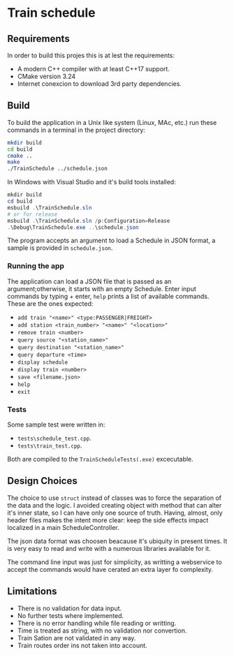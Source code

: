 # Train schedule

## Requirements
In order to build this projes this is at lest the requirements:
- A modern C++ compiler with at least C++17 support.
- CMake version 3.24
- Internet conexcion to download 3rd party dependencies.

## Build
To build the application in a Unix like system (Linux, MAc, etc.) run these commands in a terminal in the project directory:

```bash
mkdir build
cd build
cmake ..
make
./TrainSchedule ../schedule.json
```

In Windows with Visual Studio and it's build tools installed:

```powershell
mkdir build
cd build
msbuild .\TrainSchedule.sln
# or for release 
msbuild .\TrainSchedule.sln /p:Configuration=Release
.\Debug\TrainSchedule.exe ..\schedule.json
```
The program accepts an argument to load a Schedule in JSON format, a sample is provided in `schedule.json`.


### Running the app
The application can load a JSON file that is passed as an argument;otherwise, it starts with an empty Schedule.
Enter input commands by typing + enter, `help` prints a list of available commands.
These are the ones expected:
- `add train "<name>" <type:PASSENGER|FREIGHT>`
- `add station <train_number> "<name>" "<location>"`
- `remove train <number>`
- `query source "<station_name>"`
- `query destination "<station_name>"`
- `query departure <time>`
- `display schedule`
- `display train <number>`
- `save <filename.json>`
- `help`
- `exit`

### Tests
Some sample test were written in:
-  `tests\schedule_test.cpp`.
-  `tests\train_test.cpp`.

Both are compiled to the `TrainScheduleTests(.exe)` excecutable.

## Design Choices
The choice to use `struct` instead of classes was to force the separation of the data and the logic. I avoided creating object with method that can alter it's inner state, so I can have only one source of truth.
Having, almost, only header files makes the intent more clear: keep the side effects impact localized in a main ScheduleController.

The json data format was choosen beacause it's ubiquity in present times. It is very easy to read and write with a numerous libraries available for it.

The command line input was just for simplicity, as writting a webservice to accept the commands would have cerated an extra layer fo complexity.

## Limitations
- There is no validation for data input.
- No further tests where implemented.
- There is no error handling while file reading or  writting.
- Time is treated as string, with no validation nor convertion.
- Train Sation are not validated in any way.
- Train routes order ins not taken into account.

